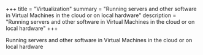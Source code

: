 +++
title = "Virtualization"
summary = "Running servers and other software in Virtual Machines in the cloud or on local hardware"
description = "Running servers and other software in Virtual Machines in the cloud or on local hardware"
+++

Running servers and other software in Virtual Machines in the cloud or on local hardware
